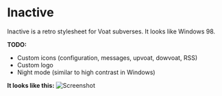 # Inactive
Inactive is a retro stylesheet for Voat subverses. It looks like Windows 98.

**TODO:**
  * Custom icons (configuration, messages, upvoat, dowvoat, RSS)
  * Custom logo
  * Night mode (similar to high contrast in Windows)

**It looks like this:**
![Screenshot](https://i.bitnr.com/-V3Ccn.png)
